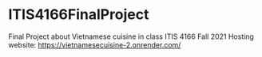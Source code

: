 # ITIS4166FinalProject
Final Project about Vietnamese cuisine in class ITIS 4166 Fall 2021
Hosting website: https://vietnamesecuisine-2.onrender.com/
